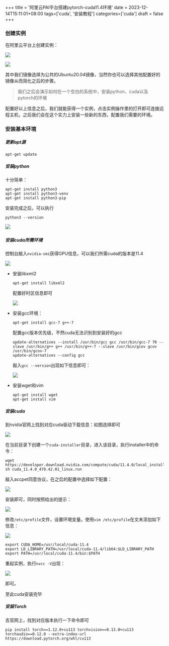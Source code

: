 +++
title = '阿里云PAI平台搭建pytorch-cuda11.4环境'
date = 2023-12-14T15:11:01+08:00
tags=['cuda', '安装教程']
categories=['cuda']
draft = false
+++

### 创建实例

在阿里云平台上创建实例：

![](./platform.png)

![](./platform_config.png)

其中我们镜像选择为公共的Ubuntu20.04镜像，当然你也可以选择其他配置好的镜像从而简化之后的步骤。

> 我们之后会演示如何在一个空白的系统中，安装python、cuda以及pytorch的环境

配置好以上信息之后，我们就能获得一个实例，点击实例操作里的打开即可连接远程主机，之后我们会在这个实力上安装一些新的东西，配置我们需要的环境。

### 安装基本环境

##### 更新apt源

```shell
apt-get update
```

##### 安装python

十分简单：

```shell
apt-get install python3
apt-get install python3-venv
apt-get install python3-pip
```

安装完成之后，可以执行

```shell
python3 --version
```

![](./python.png)

##### 

##### 安装cuda所需环境

控制台敲入`nvidia-smi`获得GPU信息，可以我们所需cuda的版本是11.4

![](cuda-version.png)

- 安装libxml2
  
  ```shell
  apt-get install libxml2
  ```
  
  配置好时区信息即可
  
  ![](./area.png)

- 安装gcc环境：
  
  ```shell
  apt-get install gcc-7 g++-7
  ```
  
  配置gcc版本优先级，不然cuda无法识别到安装好的gcc
  
  ```shell
  update-alternatives --install /usr/bin/gcc gcc /usr/bin/gcc-7 70 --slave /usr/bin/g++ g++ /usr/bin/g++-7 --slave /usr/bin/gcov gcov /usr/bin/gcov-7
  update-alternatives --config gcc
  ```
  
  敲入`gcc --version`出现如下信息即可：
  
  ![](./gcc.png)

- 安装wget和vim
  
  ```shell
  apt-get install wget
  apt-get install vim
  ```



##### 安装cuda

到nvidia官网上找到对应cuda驱动下载信息：如图选择即可

![](./cuda-installer.png)

在当前目录下创建一个`cuda-installer`目录，进入该目录，执行installer中的命令：

```shell
wget https://developer.download.nvidia.com/compute/cuda/11.4.0/local_installers/cuda_11.4.0_470.42.01_linux.run
sh cuda_11.4.0_470.42.01_linux.run
```

敲入accpet同意协议，在之后的配置中选择如下配置：

![](./cuda-installer-config.png)

安装即可，同时按照给出的提示：

![](./cuda-env.png)

修改`/etc/profile`文件，设置环境变量。使用`vim /etc/profile`在文末添加如下信息：

![](./cuda-profile.png)

```shell
export CUDA_HOME=/usr/local/cuda-11.4
export LD_LIBRARY_PATH=/usr/local/cuda-11.4/lib64:$LD_LIBRARY_PATH
export PATH=/usr/local/cuda-11.4/bin:$PATH
```

重起实例，执行`nvcc -V`出现：

![](./nvcc.png)

即可。

至此cuda安装完毕

##### 安装Torch

去官网上，找到对应版本执行一下命令即可

```
pip install torch==1.12.0+cu113 torchvision==0.13.0+cu113 torchaudio==0.12.0 --extra-index-url https://download.pytorch.org/whl/cu113
```
